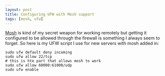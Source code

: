 ```yaml
---
layout: post
title: Configuring UFW with Mosh support 
tags: [mosh, ufw]
---
```


[Mosh](https://blink.sh/) is kind of my secret weapon for working remotely but getting it configured to be allowed through the firewall is something I always seem to forget. So here is my
UFW script I use for new servers with mosh added in:


```
sudo ufw default deny incoming
sudo ufw allow 22/tcp
# this is hte part that allows mosh to work
sudo ufw allow 60000:61000/udp
sudo ufw enable
```


